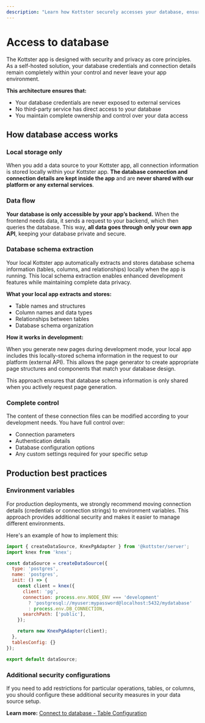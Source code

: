 ```yaml
---
description: "Learn how Kottster securely accesses your database, ensuring complete control and privacy."
---
```


# Access to database

The Kottster app is designed with security and privacy as core principles. As a self-hosted solution, your database credentials and connection details remain completely within your control and never leave your app environment.

**This architecture ensures that:**

- Your database credentials are never exposed to external services
- No third-party service has direct access to your database
- You maintain complete ownership and control over your data access

## How database access works

### Local storage only

When you add a data source to your Kottster app, all connection information is stored locally within your Kottster app. **The database connection and connection details are kept inside the app** and are **never shared with our platform or any external services**.

### Data flow

**Your database is only accessible by your app’s backend.** When the frontend needs data, it sends a request to your backend, which then queries the database. This way, **all data goes through only your own app API**, keeping your database private and secure.

### Database schema extraction

Your local Kottster app automatically extracts and stores database schema information (tables, columns, and relationships) locally when the app is running. This local schema extraction enables enhanced development features while maintaining complete data privacy.

**What your local app extracts and stores:**

- Table names and structures
- Column names and data types
- Relationships between tables
- Database schema organization

**How it works in development:**

When you generate new pages during development mode, your local app includes this locally-stored schema information in the request to our platform (external API). This allows the page generator to create appropriate page structures and components that match your database design.

This approach ensures that database schema information is only shared when you actively request page generation.

### Complete control

The content of these connection files can be modified according to your development needs. You have full control over:

- Connection parameters
- Authentication details
- Database configuration options
- Any custom settings required for your specific setup

## Production best practices

### Environment variables

For production deployments, we strongly recommend moving connection details (credentials or connection strings) to environment variables. This approach provides additional security and makes it easier to manage different environments.

Here's an example of how to implement this:

```javascript
import { createDataSource, KnexPgAdapter } from '@kottster/server';
import knex from 'knex';

const dataSource = createDataSource({
  type: 'postgres',
  name: 'postgres',
  init: () => {
    const client = knex({
      client: 'pg',
      connection: process.env.NODE_ENV === 'development' 
        ? 'postgresql://myuser:mypassword@localhost:5432/mydatabase' 
        : process.env.DB_CONNECTION,
      searchPath: ['public'],
    });

    return new KnexPgAdapter(client);
  },
  tablesConfig: {}
});

export default dataSource;
```

### Additional security configurations

If you need to add restrictions for particular operations, tables, or columns, you should configure these additional security measures in your data source setup.

**Learn more:** [Connect to database - Table Configuration](../data-sources.md#table-configuration)
